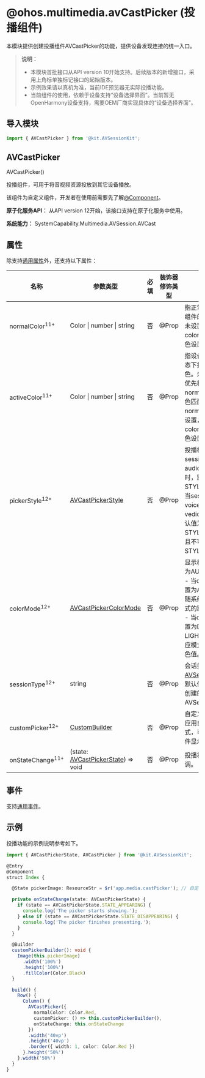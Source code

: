 # @ohos.multimedia.avCastPicker (投播组件)

本模块提供创建投播组件AVCastPicker的功能，提供设备发现连接的统一入口。

> **说明：**
>
> - 本模块首批接口从API version 10开始支持。后续版本的新增接口，采用上角标单独标记接口的起始版本。
> - 示例效果请以真机为准，当前IDE预览器无实际投播功能。<!--Del-->
> - 当前组件的使用，依赖于设备支持“设备选择界面”。当前暂无OpenHarmony设备支持，需要OEM厂商实现具体的“设备选择界面”。<!--DelEnd-->

## 导入模块

```js
import { AVCastPicker } from '@kit.AVSessionKit';
```

## AVCastPicker

AVCastPicker()

投播组件，可用于将音视频资源投放到其它设备播放。

该组件为自定义组件，开发者在使用前需要先了解[@Component](../../quick-start/arkts-create-custom-components.md)。

**原子化服务API：** 从API version 12开始，该接口支持在原子化服务中使用。

**系统能力：** SystemCapability.Multimedia.AVSession.AVCast

## 属性

除支持[通用属性](../apis-arkui/arkui-ts/ts-universal-attributes-size.md)外，还支持以下属性：

| 名称 | 参数类型 | 必填 | 装饰器修饰类型 | 说明 |
| -------- | -------- | -------- | -------- | -------- |
| normalColor<sup>11+</sup> | Color &#124; number &#124; string | 否 | @Prop | 指正常状态下投播组件的颜色。<br>未设置将采用colorMode下的颜色设置。 |
| activeColor<sup>11+</sup> | Color &#124; number &#124; string | 否 | @Prop | 指设备切换成功状态下投播组件的颜色。未设置系统将优先根据normalColor的颜色匹配；如果normalColor也未设置，将采用colorMode下的颜色设置。 |
| pickerStyle<sup>12+</sup> | [AVCastPickerStyle](js-apis-avCastPickerParam.md#avcastpickerstyle12) | 否 | @Prop | 投播样式。当时sessionType是audio或者vedio时，默认值为STYLE_PANE， 当sessionType是voice_call或者vedio_call时，默认值为STYLE_MENU，且不可修改为STYLE_PANEL。|
| colorMode<sup>12+</sup> | [AVCastPickerColorMode](js-apis-avCastPickerParam.md#avcastpickercolormode12) | 否 |  @Prop | 显示模式。默认值为AUTO。<br>- 当colorMode设置为AUTO时，跟随系统的深浅色模式的默认色值；<br>- 当colorMode设置为DARK、LIGHT时，使用对应模式的系统预定色值。 |
| sessionType<sup>12+</sup> | string | 否| @Prop | 会话类型，可参考[AVSessionType](js-apis-avsession.md#avsessiontype10)。默认值为当前应用创建的AVSessionType。|
| customPicker<sup>12+</sup> | [CustomBuilder](../apis-arkui/arkui-ts/ts-types.md#custombuilder8) | 否 | @Prop | 自定义样式。建议应用自定义组件样式，可有效提升组件显示速度。 |
| onStateChange<sup>11+</sup> | (state: [AVCastPickerState](js-apis-avCastPickerParam.md)) => void | 否 | @Prop | 投播状态更改回调。 |

## 事件

支持[通用事件](../apis-arkui/arkui-ts/ts-universal-events-click.md)。

## 示例

投播功能的示例说明参考如下。
<!--RP1--><!--RP1End-->

```ts
import { AVCastPickerState, AVCastPicker } from '@kit.AVSessionKit';

@Entry
@Component
struct Index {

  @State pickerImage: ResourceStr = $r('app.media.castPicker'); // 自定义资源

  private onStateChange(state: AVCastPickerState) {
    if (state == AVCastPickerState.STATE_APPEARING) {
      console.log('The picker starts showing.');
    } else if (state == AVCastPickerState.STATE_DISAPPEARING) {
      console.log('The picker finishes presenting.');
    }
  }

  @Builder
  customPickerBuilder(): void {
    Image(this.pickerImage)
      .width('100%')
      .height('100%')
      .fillColor(Color.Black)
  }

  build() {
    Row() {
      Column() {
        AVCastPicker({
          normalColor: Color.Red,
          customPicker: () => this.customPickerBuilder(),
          onStateChange: this.onStateChange
        })
        .width('40vp')
        .height('40vp')
        .border({ width: 1, color: Color.Red })
      }.height('50%')
    }.width('50%')
  }
}
```
